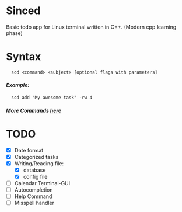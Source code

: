 # Sinced

Basic todo app for Linux terminal written in C++. (Modern cpp learning phase)

# Syntax
```
  scd <command> <subject> [optional flags with parameters]
```

#### ***Example:***
```
  scd add "My awesome task" -rw 4
```

#### ***More Commands [here](docs/COMMANDS.md)***


# TODO
- [x] Date format  
- [x] Categorized tasks
- [x] Writing/Reading file:
    - [x] database
    - [x] config file
- [ ] Calendar Terminal-GUI
- [ ] Autocompletion
- [ ] Help Command
- [ ] Misspell handler
